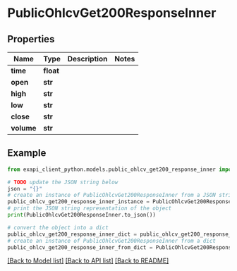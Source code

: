 # PublicOhlcvGet200ResponseInner


## Properties

Name | Type | Description | Notes
------------ | ------------- | ------------- | -------------
**time** | **float** |  | 
**open** | **str** |  | 
**high** | **str** |  | 
**low** | **str** |  | 
**close** | **str** |  | 
**volume** | **str** |  | 

## Example

```python
from exapi_client_python.models.public_ohlcv_get200_response_inner import PublicOhlcvGet200ResponseInner

# TODO update the JSON string below
json = "{}"
# create an instance of PublicOhlcvGet200ResponseInner from a JSON string
public_ohlcv_get200_response_inner_instance = PublicOhlcvGet200ResponseInner.from_json(json)
# print the JSON string representation of the object
print(PublicOhlcvGet200ResponseInner.to_json())

# convert the object into a dict
public_ohlcv_get200_response_inner_dict = public_ohlcv_get200_response_inner_instance.to_dict()
# create an instance of PublicOhlcvGet200ResponseInner from a dict
public_ohlcv_get200_response_inner_from_dict = PublicOhlcvGet200ResponseInner.from_dict(public_ohlcv_get200_response_inner_dict)
```
[[Back to Model list]](../README.md#documentation-for-models) [[Back to API list]](../README.md#documentation-for-api-endpoints) [[Back to README]](../README.md)


